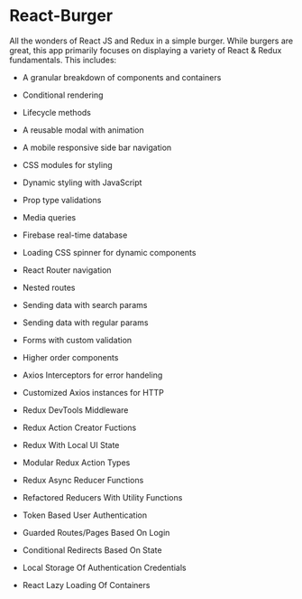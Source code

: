 # React-Burger
All the wonders of React JS and Redux in a simple burger.  While burgers are great, this app primarily focuses on displaying a variety of React & Redux fundamentals.  This includes:

* A granular breakdown of components and containers

* Conditional rendering

* Lifecycle methods

* A reusable modal with animation 

* A mobile responsive side bar navigation

* CSS modules for styling

* Dynamic styling with JavaScript

* Prop type validations

* Media queries

* Firebase real-time database

* Loading CSS spinner for dynamic components

* React Router navigation

* Nested routes

* Sending data with search params

* Sending data with regular params

* Forms with custom validation

* Higher order components 

* Axios Interceptors for error handeling

* Customized Axios instances for HTTP

* Redux DevTools Middleware

* Redux Action Creator Fuctions

* Redux With Local UI State

* Modular Redux Action Types

* Redux Async Reducer Functions

* Refactored Reducers With Utility Functions

* Token Based User Authentication

* Guarded Routes/Pages Based On Login

* Conditional Redirects Based On State

* Local Storage Of Authentication Credentials

* React Lazy Loading Of Containers

